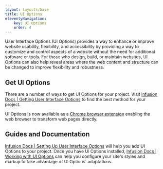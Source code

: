 ```yaml
---
layout: layouts/base
title: UI Options
eleventyNavigation:
    key: UI Options
    order: 4
---
```


User Interface Options (UI Options) provides a way to enhance or improve website usability, flexibility, and
accessibility by providing a way to customize and control aspects of a website without the need for additional software
or tools. For those who design, build, or maintain websites, UI Options can also help reveal areas where the web content
and structure can be changed to improve flexibility and robustness.

## Get UI Options

There are a number of ways to get UI Options for your project. Visit
[Infusion Docs | Getting User Interface Options](https://docs.fluidproject.org/infusion/development/tutorial-userinterfaceoptions/gettinguioptions)
to find the best method for your project.

UI Options is now available as a [Chrome browser extension](https://chrome.google.com/webstore/detail/ui-options-plus-uio%2B/okenndailhmikjjfcnmolpaefecbpaek)
enabling the web browser to transform web pages directly.

## Guides and Documentation

[Infusion Docs | Setting Up User Interface Options](https://docs.fluidproject.org/infusion/development/tutorial-userinterfaceoptions/userinterfaceoptions)
will help you add UI Options to your project. Once you have UI Options installed,
[Infusion Docs | Working with UI Options](https://docs.fluidproject.org/infusion/development/tutorial-userinterfaceoptions/workingwithuserinterfaceoptions)
can help you configure your site's styles and markup to take advantage of UI Options' adaptations.
